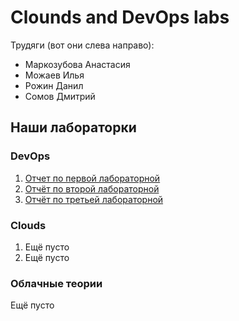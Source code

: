 # Clounds and DevOps labs
Трудяги (вот они слева направо):
* Маркозубова Анастасия
* Можаев Илья
* Рожин Данил
* Сомов Дмитрий
## Наши лабораторки
### DevOps
1. [Отчет по первой лабораторной](DevOps%20-%20LAB%201/README.md)
2. [Отчёт по второй лабораторной](DevOps%20-%20LAB%202/README.md)
3. [Отчёт по третьей лабораторной](DevOps%20-%20LAB%203/Readme.md)
### Clouds
1. Ещё пусто
2. Ещё пусто
### Облачные теории
Ещё пусто
